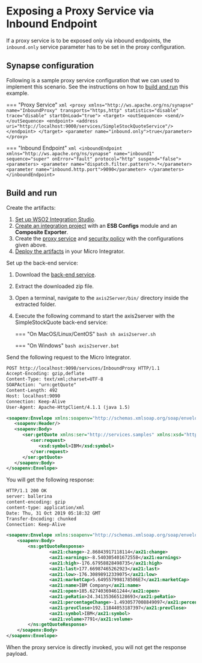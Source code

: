 # Exposing a Proxy Service via Inbound Endpoint
If a proxy service is to be exposed only via inbound endpoints, the `inbound.only` service parameter has to be set in the proxy configuration.

## Synapse configuration
Following is a sample proxy service configuration that we can used to implement this scenario. See the instructions on how to [build and run](#build-and-run) this example.

=== "Proxy Service"
    ```xml
    <proxy xmlns="http://ws.apache.org/ns/synapse" name="InboundProxy" transports="https,http" statistics="disable" trace="disable" startOnLoad="true">
          <target>
                <outSequence>
                   <send/>
                </outSequence>
                <endpoint>
                   <address uri="http://localhost:9000/services/SimpleStockQuoteService"/>
                </endpoint>
          </target>
          <parameter name="inbound.only">true</parameter>
    </proxy>
    ```

=== "Inbound Endpoint"
    ```xml
    <inboundEndpoint xmlns="http://ws.apache.org/ns/synapse"
                  name="inbound1"
                  sequence="super"
                  onError="fault"
                  protocol="http"
                  suspend="false">
       <parameters>
          <parameter name="dispatch.filter.pattern">.*</parameter>
          <parameter name="inbound.http.port">9090</parameter>
       </parameters>
    </inboundEndpoint>
    ```

## Build and run

Create the artifacts:

1. [Set up WSO2 Integration Studio]({{base_path}}/integrate/develop/installing-wso2-integration-studio).
2. [Create an integration project]({{base_path}}/integrate/develop/create-integration-project) with an <b>ESB Configs</b> module and an <b>Composite Exporter</b>.
3. Create the [proxy service]({{base_path}}/integrate/develop/creating-artifacts/creating-a-proxy-service) and [security policy]({{base_path}}/integrate/develop/creating-artifacts/registry/creating-local-registry-entries) with the configurations given above.
4. [Deploy the artifacts]({{base_path}}/integrate/develop/deploy-artifacts) in your Micro Integrator.

Set up the back-end service:

1. Download the [back-end service](https://github.com/wso2-docs/WSO2_EI/blob/master/Back-End-Service/axis2Server.zip).
2. Extract the downloaded zip file.
3. Open a terminal, navigate to the `axis2Server/bin/` directory inside the extracted folder.
4. Execute the following command to start the axis2server with the SimpleStockQuote back-end service:

    === "On MacOS/Linux/CentOS"
         ```bash
         sh axis2server.sh
         ```
          
    === "On Windows"
         ```bash
         axis2server.bat
         ```

Send the following request to the Micro Integrator.

```xml
POST http://localhost:9090/services/InboundProxy HTTP/1.1
Accept-Encoding: gzip,deflate
Content-Type: text/xml;charset=UTF-8
SOAPAction: "urn:getQuote"
Content-Length: 492
Host: localhost:9090
Connection: Keep-Alive
User-Agent: Apache-HttpClient/4.1.1 (java 1.5)

<soapenv:Envelope xmlns:soapenv="http://schemas.xmlsoap.org/soap/envelope/" xmlns:ser="http://services.samples" xmlns:xsd="http://services.samples/xsd">
   <soapenv:Header/>
   <soapenv:Body>
      <ser:getQuote xmlns:ser="http://services.samples" xmlns:xsd="http://services.samples/xsd">
         <ser:request>
            <xsd:symbol>IBM</xsd:symbol>
         </ser:request>
      </ser:getQuote>
   </soapenv:Body>
</soapenv:Envelope>
```

You will get the following response:

```xml
HTTP/1.1 200 OK
server: ballerina
content-encoding: gzip
content-type: application/xml
Date: Thu, 31 Oct 2019 05:18:32 GMT
Transfer-Encoding: chunked
Connection: Keep-Alive

<soapenv:Envelope xmlns:soapenv="http://schemas.xmlsoap.org/soap/envelope/" xmlns:ns="http://services.samples" xmlns:ax21="http://services.samples/xsd">
    <soapenv:Body>
        <ns:getQuoteResponse>
                <ax21:change>-2.86843917118114</ax21:change>
                <ax21:earnings>-8.540305401672558</ax21:earnings>
                <ax21:high>-176.67958828498735</ax21:high>
                <ax21:last>177.66987465262923</ax21:last>
                <ax21:low>-176.30898912339075</ax21:low>
                <ax21:marketCap>5.649557998178506E7</ax21:marketCap>
                <ax21:name>IBM Company</ax21:name>
                <ax21:open>185.62740369461244</ax21:open>
                <ax21:peRatio>24.341353665128693</ax21:peRatio>
                <ax21:percentageChange>-1.4930577008849097</ax21:percentageChange>
                <ax21:prevClose>192.11844053187397</ax21:prevClose>
                <ax21:symbol>IBM</ax21:symbol>
                <ax21:volume>7791</ax21:volume>
        </ns:getQuoteResponse>
    </soapenv:Body>
</soapenv:Envelope>
```

When the proxy service is directly invoked, you will not get the response payload.